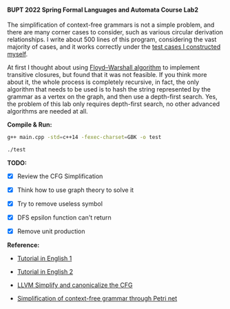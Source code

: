 #### BUPT 2022 Spring Formal Languages and Automata Course Lab2

The simplification of context-free grammars is not a simple problem, and there are many corner cases to consider, such as various circular derivation relationships. I write about 500 lines of this program, considering the vast majority of cases, and it works correctly under the [test cases I constructed myself](https://github.com/livrth/CFG-Simplification/blob/master/doc/test_case.txt).

At first I thought about using [Floyd–Warshall algorithm](https://en.wikipedia.org/wiki/Floyd%E2%80%93Warshall_algorithm) to implement transitive closures, but found that it was not feasible. If you think more about it, the whole process is completely recursive, in fact, the only algorithm that needs to be used is to hash the string represented by the grammar as a vertex on the graph, and then use a depth-first search. Yes, the problem of this lab only requires depth-first search, no other advanced algorithms are needed at all.

__Compile & Run:__
```bash
g++ main.cpp -std=c++14 -fexec-charset=GBK -o test

./test
```

__TODO:__
- [x] Review the CFG Simplification
- [x] Think how to use graph theory to solve it
- [x] Try to remove useless symbol
- [x] DFS epsilon function can't return
- [x] Remove unit production



__Reference:__

- [Tutorial in English 1](https://www.javatpoint.com/automata-simplification-of-cfg)

- [Tutorial in English 2](https://www.tutorialspoint.com/automata_theory/cfg_simplification.htm)

- [LLVM  Simplify and canonicalize the CFG](https://llvm.org/doxygen/SimplifyCFG_8h_source.html)

- [Simplification of context-free grammar through Petri net](https://www.academia.edu/5233442/Simplification_of_context_free_grammar_through_Petri_net)
